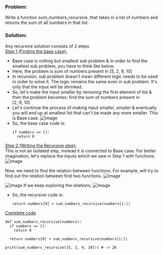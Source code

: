### Problem:
Write a function sum_numbers_recursive, that takes in a list of numbers and returns 
the sum of all numbers in that list. 

### Solution:
Any recursive solution consists of 2 steps<br/>
<ins>Step 1 (Finding the base case):</ins>
* Base case is nothng but smallest sub problem & In order to find the smallest sub problem, 
  you have to think like below. 
* Here, the problem is sum of numbers present in [5, 2, 9, 10]
* In recursion, sub problem doesn't mean different logic needs to be used in order to solve it.
  The logic remains the same even in sub problem. It's only that the input will be shrinked.
* So, let's make the input smaller by removing the first element of list & then the problem 
  becomes: find the sum of numbers present in <br/>[2, 9, 10]
* Let's continue the process of making input smaller, smaller & eventually you will end up 
  at smallest list that can't be made any more smaller. This is Base case.
![image](https://github.com/user-attachments/assets/5e038da8-f8f2-4c99-a105-6db1c134e81c)
* So, the base case code is:
  ```
  if numbers == []:
    return 0
  ```
<ins>Step 2 (Writing the Recursive step):</ins><br/>
This is not an isolated step, instead it is connected to Base case. For better imagination, let's 
replace the inputs which we saw in Step 1 with functions.
![image](https://github.com/user-attachments/assets/138d8905-a972-4780-a829-e0806ffe06de)

Now, we need to find the relation between functions. For example, will try to find out the relation
between first two functions.
![image](https://github.com/user-attachments/assets/03aa174a-9705-4355-b58f-6bf25226bd8c)

![image](https://github.com/user-attachments/assets/0fc99c38-dc8e-483c-bb86-11b5b77e76c6)
If we keep exploring the relations,
![image](https://github.com/user-attachments/assets/35d5768e-2a21-49bb-a12a-d1b4e5347e85)
* So, the recursive code is:
  ```
  return numbers[0] + sum_numbers_recursive(numbers[1:])
  ```
<ins>Complete code</ins><br/>
```
def sum_numbers_recursive(numbers):
  if numbers == []:
    return 0
  
  return numbers[0] + sum_numbers_recursive(numbers[1:])

print(sum_numbers_recursive([5, 2, 9, 10])) # -> 26
```








